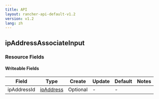 ```yaml
---
title: API
layout: rancher-api-default-v1.2
version: v1.2
lang: zh
---
```


## ipAddressAssociateInput



### Resource Fields

#### Writeable Fields

Field | Type | Create | Update | Default | Notes
---|---|---|---|---|---
ipAddressId | [ipAddress]({{site.baseurl}}/rancher/{{page.version}}/{{page.lang}}/api/api-resources/ipAddress/) | Optional | - | - | 



<br>
